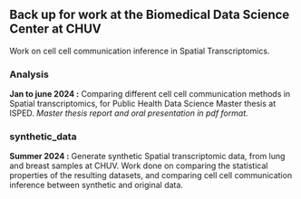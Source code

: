 ## Back up for work at the Biomedical Data Science Center at CHUV
Work on cell cell communication inference in Spatial Transcriptomics. 


### Analysis
**Jan to june 2024 :** Comparing different cell cell communication methods in Spatial transcriptomics, for Public Health Data Science Master thesis at ISPED.
_Master thesis report and oral presentation in pdf format._

### synthetic_data
**Summer 2024 :** Generate synthetic Spatial transcriptomic data, from lung and breast samples at CHUV. 
Work done on comparing the statistical properties of the resulting datasets, and comparing cell cell communication inference between synthetic and original data.
